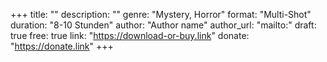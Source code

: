 +++
title: ""
description: ""
genre: "Mystery, Horror"
format: "Multi-Shot"
duration: "8-10 Stunden"
author: "Author name"
author_url: "mailto:"
draft: true
free: true
link: "https://download-or-buy.link"
donate: "https://donate.link"
+++
